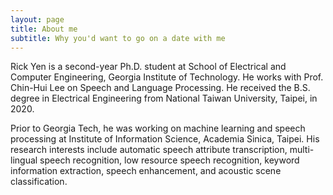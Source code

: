 ```yaml
---
layout: page
title: About me
subtitle: Why you'd want to go on a date with me
---
```


Rick Yen is a second-year Ph.D. student at School of Electrical and Computer Engineering, Georgia Institute of Technology. He works with Prof. Chin-Hui Lee on Speech and Language Processing. He received the B.S. degree in Electrical Engineering from National Taiwan University, Taipei, in 2020.

Prior to Georgia Tech, he was working on machine learning and speech processing at Institute of Information Science, Academia Sinica, Taipei. His research interests include automatic speech attribute transcription, multi-lingual speech recognition, low resource speech recognition, keyword information extraction, speech enhancement, and acoustic scene classification.
